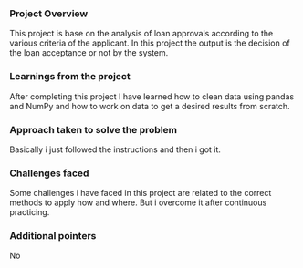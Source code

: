 ### Project Overview

 This project is base on the analysis of loan approvals according to the various criteria of the applicant. In this project the output is the decision of the loan acceptance or not by the system.


### Learnings from the project

  After completing this project I have learned how to clean data using pandas and NumPy and how to work on data to get a desired results from scratch. 


### Approach taken to solve the problem

 Basically i just followed the instructions and then i got it.


### Challenges faced

 Some challenges i have faced in this project are related to the correct methods to apply how and where. But i overcome it after continuous practicing. 


### Additional pointers

 No


